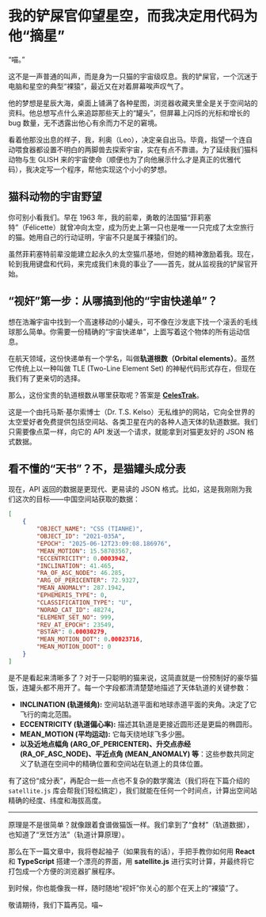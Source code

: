 # 我的铲屎官仰望星空，而我决定用代码为他“摘星”

“喵。”

这不是一声普通的叫声，而是身为一只猫的宇宙级叹息。我的铲屎官，一个沉迷于电脑和星空的典型“裸猿”，最近又在对着屏幕唉声叹气了。

他的梦想是星辰大海，桌面上铺满了各种星图，浏览器收藏夹里全是关于空间站的资料。他总想写点什么来追踪那些天上的“罐头”，但屏幕上闪烁的光标和增长的 bug 数量，无不透露出他心有余而力不足的窘境。

看着他那没出息的样子，我，利奥（Leo），决定亲自出马。毕竟，指望一个连自动喂食器都设置不明白的两脚兽去探索宇宙，实在有点不靠谱。为了延续我们猫科动物与生 GLISH 来的宇宙使命（顺便也为了向他展示什么才是真正的优雅代码），我决定写一个程序，帮他实现这个小小的梦想。

## 猫科动物的宇宙野望

你可别小看我们。早在 1963 年，我的前辈，勇敢的法国猫“菲莉塞特”（Félicette）就曾冲向太空，成为历史上第一只也是唯一一只完成了太空旅行的猫。她用自己的行动证明，宇宙不只是属于裸猿们的。

虽然菲莉塞特前辈没能建立起永久的太空猫爪基地，但她的精神激励着我。现在，轮到我用键盘和代码，来完成我们未竟的事业了——首先，就从监视我的铲屎官开始。

## “视奸”第一步：从哪搞到他的“宇宙快递单”？

想在浩瀚宇宙中找到一个高速移动的小罐头，可不像在沙发底下找一个滚丢的毛线球那么简单。你需要一份精确的“宇宙快递单”，上面写着这个物体的所有运动信息。

在航天领域，这份快递单有一个学名，叫做**轨道根数（Orbital elements）**。虽然它传统上以一种叫做 TLE (Two-Line Element Set) 的神秘代码形式存在，但现在我们有了更亲切的选择。

那么，这份宝贵的轨道根数从哪里获取呢？答案是 **[CelesTrak](https://celestrak.org/)**。

这是一个由托马斯·基尔索博士（Dr. T.S. Kelso）无私维护的网站，它向全世界的太空爱好者免费提供包括空间站、各类卫星在内的各种人造天体的轨道数据。我们只需要像点菜一样，向它的 API 发送一个请求，就能拿到对猫更友好的 JSON 格式数据。

## 看不懂的“天书”？不，是猫罐头成分表

现在，API 返回的数据是更现代、更易读的 JSON 格式。比如，这是我刚刚为我们这次的目标——中国空间站获取的数据：

```json
[
	{
		"OBJECT_NAME": "CSS (TIANHE)",
		"OBJECT_ID": "2021-035A",
		"EPOCH": "2025-06-12T23:09:08.186976",
		"MEAN_MOTION": 15.58703567,
		"ECCENTRICITY": 0.0003942,
		"INCLINATION": 41.465,
		"RA_OF_ASC_NODE": 46.285,
		"ARG_OF_PERICENTER": 72.9327,
		"MEAN_ANOMALY": 287.1942,
		"EPHEMERIS_TYPE": 0,
		"CLASSIFICATION_TYPE": "U",
		"NORAD_CAT_ID": 48274,
		"ELEMENT_SET_NO": 999,
		"REV_AT_EPOCH": 23549,
		"BSTAR": 0.00030279,
		"MEAN_MOTION_DOT": 0.00023716,
		"MEAN_MOTION_DDOT": 0
	}
]
```

是不是看起来清晰多了？对于一只聪明的猫来说，这简直就是一份预制好的豪华猫饭，连罐头都不用开了。每一个字段都清清楚楚地描述了天体轨道的关键参数：

-   **INCLINATION (轨道倾角):** 空间站轨道平面和地球赤道平面的夹角。决定了它飞行的南北范围。
-   **ECCENTRICITY (轨道偏心率):** 描述其轨道是更接近圆形还是更扁的椭圆形。
-   **MEAN_MOTION (平均运动):** 它每天绕地球飞多少圈。
-   **以及近地点幅角 (ARG_OF_PERICENTER)、升交点赤经 (RA_OF_ASC_NODE)、平近点角 (MEAN_ANOMALY) 等**：这些参数共同定义了轨道在空间中的精确位置和空间站在轨道上的具体位置。

有了这份“成分表”，再配合一些一点也不复杂的数学魔法（我们将在下篇介绍的 `satellite.js` 库会帮我们轻松搞定），我们就能在任何一个时间点，计算出空间站精确的经度、纬度和海拔高度。

---

原理是不是很简单？就像跟着食谱做猫饭一样。我们拿到了“食材”（轨道数据），也知道了“烹饪方法”（轨道计算原理）。

那么在下一篇文章中，我将卷起袖子（如果我有的话），手把手教你如何用 **React** 和 **TypeScript** 搭建一个漂亮的界面，用 **satellite.js** 进行实时计算，并最终将它打包成一个方便的浏览器扩展程序。

到时候，你也能像我一样，随时随地“视奸”你关心的那个在天上的“裸猿”了。

敬请期待，我们下篇再见。喵~
